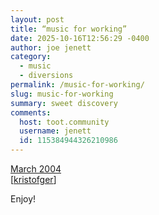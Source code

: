 ```yaml
---
layout: post
title: “music for working”
date: 2025-10-16T12:56:29 -0400
author: joe jenett
category:
  - music
  - diversions
permalink: /music-for-working/
slug: music-for-working
summary: sweet discovery
comments:
  host: toot.community
  username: jenett
  id: 115384944326210986
---
```

<a href="https://march2004.com/">March 2004</a><br>[<a title="source" href="https://pinboard.in/u:kristofger">kristofger</a>]

Enjoy!




<a href="https://brid.gy/publish/mastodon"></a>